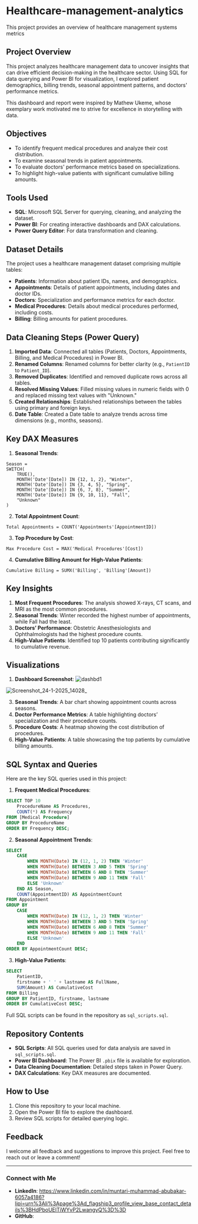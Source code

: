# Healthcare-management-analytics
This project provides an overview of healthcare management systems metrics


## Project Overview
This project analyzes healthcare management data to uncover insights that can drive efficient decision-making in the healthcare sector. Using SQL for data querying and Power BI for visualization, I explored patient demographics, billing trends, seasonal appointment patterns, and doctors' performance metrics. 

This dashboard and report were inspired by Mathew Ukeme, whose exemplary work motivated me to strive for excellence in storytelling with data.

## Objectives
- To identify frequent medical procedures and analyze their cost distribution.
- To examine seasonal trends in patient appointments.
- To evaluate doctors' performance metrics based on specializations.
- To highlight high-value patients with significant cumulative billing amounts.

## Tools Used
- **SQL**: Microsoft SQL Server for querying, cleaning, and analyzing the dataset.
- **Power BI**: For creating interactive dashboards and DAX calculations.
- **Power Query Editor**: For data transformation and cleaning.

## Dataset Details
The project uses a healthcare management dataset comprising multiple tables:
- **Patients**: Information about patient IDs, names, and demographics.
- **Appointments**: Details of patient appointments, including dates and doctor IDs.
- **Doctors**: Specialization and performance metrics for each doctor.
- **Medical Procedures**: Details about medical procedures performed, including costs.
- **Billing**: Billing amounts for patient procedures.

## Data Cleaning Steps (Power Query)
1. **Imported Data**: Connected all tables (Patients, Doctors, Appointments, Billing, and Medical Procedures) in Power BI.
2. **Renamed Columns**: Renamed columns for better clarity (e.g., `PatientID` to `Patient_ID`).
3. **Removed Duplicates**: Identified and removed duplicate rows across all tables.
4. **Resolved Missing Values**: Filled missing values in numeric fields with 0 and replaced missing text values with "Unknown."
5. **Created Relationships**: Established relationships between the tables using primary and foreign keys.
6. **Date Table**: Created a Date table to analyze trends across time dimensions (e.g., months, seasons).

## Key DAX Measures
1. **Seasonal Trends**:
```DAX
Season =
SWITCH(
    TRUE(),
    MONTH('Date'[Date]) IN {12, 1, 2}, "Winter",
    MONTH('Date'[Date]) IN {3, 4, 5}, "Spring",
    MONTH('Date'[Date]) IN {6, 7, 8}, "Summer",
    MONTH('Date'[Date]) IN {9, 10, 11}, "Fall",
    "Unknown"
)
```

2. **Total Appointment Count**:
```DAX
Total Appointments = COUNT('Appointments'[AppointmentID])
```

3. **Top Procedure by Cost**:
```DAX
Max Procedure Cost = MAX('Medical Procedures'[Cost])
```

4. **Cumulative Billing Amount for High-Value Patients**:
```DAX
Cumulative Billing = SUMX('Billing', 'Billing'[Amount])
```

## Key Insights
1. **Most Frequent Procedures**: The analysis showed X-rays, CT scans, and MRI as the most common procedures.
2. **Seasonal Trends**: Winter recorded the highest number of appointments, while Fall had the least.
3. **Doctors’ Performance**: Obstetric Anesthesiologists and Ophthalmologists had the highest procedure counts.
4. **High-Value Patients**: Identified top 10 patients contributing significantly to cumulative revenue.

## Visualizations
1. **Dashboard Screenshot**:
   ![dashbd1](https://github.com/user-attachments/assets/b09c21a5-8740-43b1-894a-d9e1e616b802)
   
![Screenshot_24-1-2025_14028_](https://github.com/user-attachments/assets/4088a4e8-7ca9-44e6-a9f2-d36d5e1a46f5)

3. **Seasonal Trends**: A bar chart showing appointment counts across seasons.
4. **Doctor Performance Metrics**: A table highlighting doctors’ specialization and their procedure counts.
5. **Procedure Costs**: A heatmap showing the cost distribution of procedures.
6. **High-Value Patients**: A table showcasing the top patients by cumulative billing amounts.

## SQL Syntax and Queries
Here are the key SQL queries used in this project:

1. **Frequent Medical Procedures**:
```sql
SELECT TOP 10
    ProcedureName AS Procedures, 
    COUNT(*) AS Frequency
FROM [Medical Procedure]
GROUP BY ProcedureName
ORDER BY Frequency DESC;
```

2. **Seasonal Appointment Trends**:
```sql
SELECT 
    CASE 
        WHEN MONTH(Date) IN (12, 1, 2) THEN 'Winter'
        WHEN MONTH(Date) BETWEEN 3 AND 5 THEN 'Spring'
        WHEN MONTH(Date) BETWEEN 6 AND 8 THEN 'Summer'
        WHEN MONTH(Date) BETWEEN 9 AND 11 THEN 'Fall'
        ELSE 'Unknown'
    END AS Season,
    COUNT(AppointmentID) AS AppointmentCount
FROM Appointment
GROUP BY 
    CASE 
        WHEN MONTH(Date) IN (12, 1, 2) THEN 'Winter'
        WHEN MONTH(Date) BETWEEN 3 AND 5 THEN 'Spring'
        WHEN MONTH(Date) BETWEEN 6 AND 8 THEN 'Summer'
        WHEN MONTH(Date) BETWEEN 9 AND 11 THEN 'Fall'
        ELSE 'Unknown'
    END
ORDER BY AppointmentCount DESC;
```

3. **High-Value Patients**:
```sql
SELECT 
    PatientID, 
    firstname + ' ' + lastname AS FullName, 
    SUM(Amount) AS CumulativeCost
FROM Billing
GROUP BY PatientID, firstname, lastname
ORDER BY CumulativeCost DESC;
```

Full SQL scripts can be found in the repository as `sql_scripts.sql`.

## Repository Contents
- **SQL Scripts**: All SQL queries used for data analysis are saved in `sql_scripts.sql`.
- **Power BI Dashboard**: The Power BI `.pbix` file is available for exploration.
- **Data Cleaning Documentation**: Detailed steps taken in Power Query.
- **DAX Calculations**: Key DAX measures are documented.

## How to Use
1. Clone this repository to your local machine.
2. Open the Power BI file to explore the dashboard.
3. Review SQL scripts for detailed querying logic.

## Feedback
I welcome all feedback and suggestions to improve this project. Feel free to reach out or leave a comment!

---

### Connect with Me
- **LinkedIn**: https://www.linkedin.com/in/muntari-muhammad-abubakar-6057a4186?lipi=urn%3Ali%3Apage%3Ad_flagship3_profile_view_base_contact_details%3BHdPboUElTiWYvP2LwangyQ%3D%3D
- **GitHub**: 


